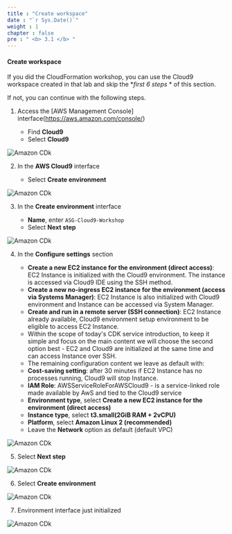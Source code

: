 ```yaml
---
title : "Create workspace"
date : "`r Sys.Date()`"
weight : 1
chapter : false
pre : " <b> 3.1 </b> "
---
```


#### Create workspace
If you did the CloudFormation workshop, you can use the Cloud9 workspace created in that lab and skip the **first 6 steps* * of this section.

If not, you can continue with the following steps.


1. Access the [AWS Management Console] interface(https://aws.amazon.com/console/)

   - Find **Cloud9**
   - Select **Cloud9**

![Amazon CDk](/images/2/0001.png?featherlight=false&width=90pc)

2. In the **AWS Cloud9** interface

   - Select **Create environment**

![Amazon CDk](/images/2/0002.png?featherlight=false&width=90pc)

3. In the **Create environment** interface

   - **Name**, enter `ASG-Cloud9-Workshop`
   - Select **Next step**

![Amazon CDk](/images/2/0003.png?featherlight=false&width=90pc)

4. In the **Configure settings** section

   - **Create a new EC2 instance for the environment (direct access)**: EC2 Instance is initialized with the Cloud9 environment. The instance is accessed via Cloud9 IDE using the SSH method.
   - **Create a new no-ingress EC2 instance for the environment (access via Systems Manager)**: EC2 Instance is also initialized with Cloud9 environment and Instance can be accessed via System Manager.
   - **Create and run in a remote server (SSH connection)**: EC2 Instance already available, Cloud9 environment setup environment to be eligible to access EC2 Instance.
   - Within the scope of today's CDK service introduction, to
   keep it simple and focus on the main content we will choose the second option
   best - EC2 and Cloud9 are initialized at the same time and can access Instance
   over SSH.
   - The remaining configuration content we leave as default with:
   - **Cost-saving setting**: after 30 minutes if EC2 Instance has no processes running, Cloud9 will stop Instance.
   - **IAM Role**: AWSServiceRoleForAWSCloud9 - is a service-linked role made available by AwS and tied to the Cloud9 service
   - **Environment type**, select **Create a new EC2 instance for the environment (direct access)**
   - **Instance type**, select **t3.small(2GiB RAM + 2vCPU)**
   - **Platform**, select **Amazon Linux 2 (recommended)**
   - Leave the **Network** option as default (default VPC)

![Amazon CDk](/images/2/0004.png?featherlight=false&width=90pc)

5. Select **Next step**

![Amazon CDk](/images/2/0005.png?featherlight=false&width=90pc)

6. Select **Create environment**

![Amazon CDk](/images/2/0006.png?featherlight=false&width=90pc)

7. Environment interface just initialized

![Amazon CDk](/images/2/0007.png?featherlight=false&width=90pc)